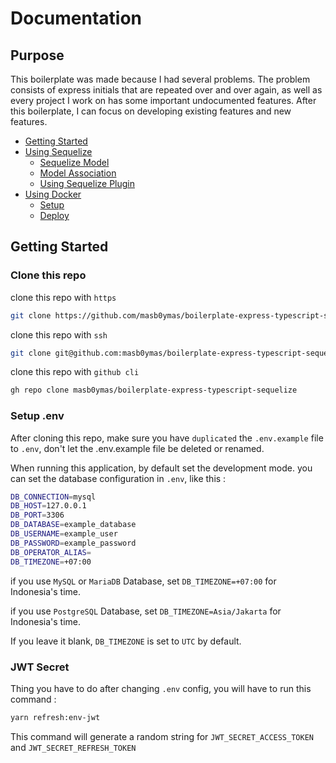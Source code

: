 # Documentation

## Purpose

This boilerplate was made because I had several problems. The problem consists of express initials that are repeated over and over again, as well as every project I work on has some important undocumented features. After this boilerplate, I can focus on developing existing features and new features.

- [Getting Started](https://github.com/masb0ymas/boilerplate-express-typescript-sequelize/blob/master/docs/repo/intro.md)
- [Using Sequelize](https://github.com/masb0ymas/boilerplate-express-typescript-sequelize/blob/master/docs/repo/sequelize.md)
  - [Sequelize Model](https://github.com/masb0ymas/boilerplate-express-typescript-sequelize/blob/master/docs/repo/sequelize.md#sequelize-model)
  - [Model Association](https://github.com/masb0ymas/boilerplate-express-typescript-sequelize/blob/master/docs/repo/sequelize.md#model-association)
  - [Using Sequelize Plugin](https://github.com/masb0ymas/boilerplate-express-typescript-sequelize/blob/master/docs/repo/sequelize.md#using-sequelize-plugin)
- [Using Docker](https://github.com/masb0ymas/boilerplate-express-typescript-sequelize/blob/master/docs/repo/docker.md)
  - [Setup](https://github.com/masb0ymas/boilerplate-express-typescript-sequelize/blob/master/docs/repo/docker.md#setup)
  - [Deploy](https://github.com/masb0ymas/boilerplate-express-typescript-sequelize/blob/master/docs/repo/docker.md#deploy)

## Getting Started

### Clone this repo

clone this repo with `https`

```sh
git clone https://github.com/masb0ymas/boilerplate-express-typescript-sequelize.git
```

clone this repo with `ssh`

```sh
git clone git@github.com:masb0ymas/boilerplate-express-typescript-sequelize.git
```

clone this repo with `github cli`

```sh
gh repo clone masb0ymas/boilerplate-express-typescript-sequelize
```

### Setup .env

After cloning this repo, make sure you have `duplicated` the `.env.example` file to `.env`, don't let the .env.example file be deleted or renamed.

When running this application, by default set the development mode. you can set the database configuration in `.env`, like this :

```sh
DB_CONNECTION=mysql
DB_HOST=127.0.0.1
DB_PORT=3306
DB_DATABASE=example_database
DB_USERNAME=example_user
DB_PASSWORD=example_password
DB_OPERATOR_ALIAS=
DB_TIMEZONE=+07:00
```

if you use `MySQL` or `MariaDB` Database, set `DB_TIMEZONE=+07:00` for Indonesia's time.

if you use `PostgreSQL` Database, set `DB_TIMEZONE=Asia/Jakarta` for Indonesia's time.

If you leave it blank, `DB_TIMEZONE` is set to `UTC` by default.

### JWT Secret

Thing you have to do after changing `.env` config, you will have to run this command :

```sh
yarn refresh:env-jwt
```

This command will generate a random string for `JWT_SECRET_ACCESS_TOKEN` and `JWT_SECRET_REFRESH_TOKEN`
